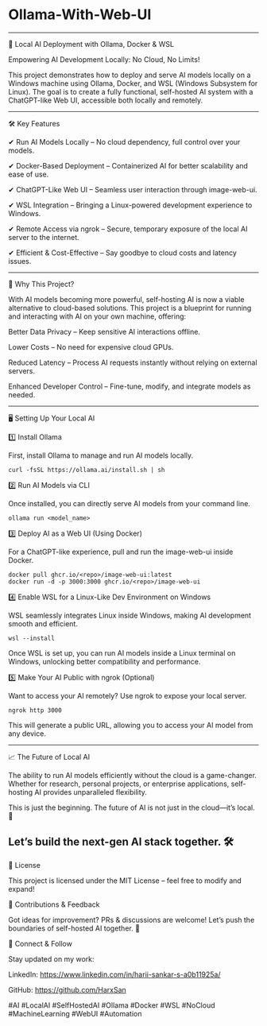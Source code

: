 # Ollama-With-Web-UI
---
🚀 Local AI Deployment with Ollama, Docker & WSL


Empowering AI Development Locally: No Cloud, No Limits!


This project demonstrates how to deploy and serve AI models locally on a Windows machine using Ollama, Docker, and WSL (Windows Subsystem for Linux). The goal is to create a fully functional, self-hosted AI system with a ChatGPT-like Web UI, accessible both locally and remotely.

---
🛠️ Key Features


✔ Run AI Models Locally – No cloud dependency, full control over your models.


✔ Docker-Based Deployment – Containerized AI for better scalability and ease of use.


✔ ChatGPT-Like Web UI – Seamless user interaction through image-web-ui.


✔ WSL Integration – Bringing a Linux-powered development experience to Windows.


✔ Remote Access via ngrok – Secure, temporary exposure of the local AI server to the internet.


✔ Efficient & Cost-Effective – Say goodbye to cloud costs and latency issues.


---


📌 Why This Project?


With AI models becoming more powerful, self-hosting AI is now a viable alternative to cloud-based solutions. This project is a blueprint for running and interacting with AI on your own machine, offering:


Better Data Privacy – Keep sensitive AI interactions offline.


Lower Costs – No need for expensive cloud GPUs.


Reduced Latency – Process AI requests instantly without relying on external servers.


Enhanced Developer Control – Fine-tune, modify, and integrate models as needed.


---


🖥️ Setting Up Your Local AI


1️⃣ Install Ollama


First, install Ollama to manage and run AI models locally.

```
curl -fsSL https://ollama.ai/install.sh | sh
```


2️⃣ Run AI Models via CLI


Once installed, you can directly serve AI models from your command line.


```
ollama run <model_name>
```


3️⃣ Deploy AI as a Web UI (Using Docker)


For a ChatGPT-like experience, pull and run the image-web-ui inside Docker.


```
docker pull ghcr.io/<repo>/image-web-ui:latest
docker run -d -p 3000:3000 ghcr.io/<repo>/image-web-ui
```


4️⃣ Enable WSL for a Linux-Like Dev Environment on Windows


WSL seamlessly integrates Linux inside Windows, making AI development smooth and efficient.


```
wsl --install
```


Once WSL is set up, you can run AI models inside a Linux terminal on Windows, unlocking better compatibility and performance.


5️⃣ Make Your AI Public with ngrok (Optional)


Want to access your AI remotely? Use ngrok to expose your local server.


```
ngrok http 3000
```


This will generate a public URL, allowing you to access your AI model from any device.

---

📈 The Future of Local AI


The ability to run AI models efficiently without the cloud is a game-changer. Whether for research, personal projects, or enterprise applications, self-hosting AI provides unparalleled flexibility.


This is just the beginning. The future of AI is not just in the cloud—it’s local. 🚀


Let’s build the next-gen AI stack together. 🛠️
---


📜 License


This project is licensed under the MIT License – feel free to modify and expand!


📩 Contributions & Feedback


Got ideas for improvement? PRs & discussions are welcome! Let’s push the boundaries of self-hosted AI together. 🚀

🔗 Connect & Follow


Stay updated on my work:


LinkedIn: https://www.linkedin.com/in/harii-sankar-s-a0b11925a/


GitHub: https://github.com/HarxSan


#AI #LocalAI #SelfHostedAI #Ollama #Docker #WSL #NoCloud #MachineLearning #WebUI #Automation
